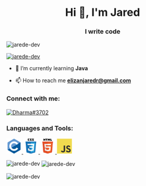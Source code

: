 <h1 align="center">Hi 👋, I'm Jared</h1>
<h3 align="center">I write code</h3>

<p align="left"> <img src="https://komarev.com/ghpvc/?username=jarede-dev&label=Profile%20views&color=0e75b6&style=flat" alt="jarede-dev" /> </p>

<p align="left"> <a href="https://github.com/ryo-ma/github-profile-trophy"><img src="https://github-profile-trophy.vercel.app/?username=jarede-dev" alt="jarede-dev" /></a> </p>

- 🌱 I’m currently learning **Java**

- 📫 How to reach me **elizanjaredr@gmail.com**

<h3 align="left">Connect with me:</h3>
<p align="left">
<a href="https://discord.gg/Dharma#3702" target="blank"><img align="center" src="https://raw.githubusercontent.com/rahuldkjain/github-profile-readme-generator/master/src/images/icons/Social/discord.svg" alt="Dharma#3702" height="30" width="40" /></a>
</p>

<h3 align="left">Languages and Tools:</h3>
<p align="left"> <a href="https://www.cprogramming.com/" target="_blank" rel="noreferrer"> <img src="https://raw.githubusercontent.com/devicons/devicon/master/icons/c/c-original.svg" alt="c" width="40" height="40"/> </a> <a href="https://www.w3schools.com/css/" target="_blank" rel="noreferrer"> <img src="https://raw.githubusercontent.com/devicons/devicon/master/icons/css3/css3-original-wordmark.svg" alt="css3" width="40" height="40"/> </a> <a href="https://www.w3.org/html/" target="_blank" rel="noreferrer"> <img src="https://raw.githubusercontent.com/devicons/devicon/master/icons/html5/html5-original-wordmark.svg" alt="html5" width="40" height="40"/> </a> <a href="https://developer.mozilla.org/en-US/docs/Web/JavaScript" target="_blank" rel="noreferrer"> <img src="https://raw.githubusercontent.com/devicons/devicon/master/icons/javascript/javascript-original.svg" alt="javascript" width="40" height="40"/> </a> </p>

<p><img align="left" src="https://github-readme-stats.vercel.app/api/top-langs?username=jarede-dev&show_icons=true&locale=en&layout=compact" alt="jarede-dev" /></p>

<p>&nbsp;<img align="center" src="https://github-readme-stats.vercel.app/api?username=jarede-dev&show_icons=true&locale=en" alt="jarede-dev" /></p>

<p><img align="center" src="https://github-readme-streak-stats.herokuapp.com/?user=jarede-dev&" alt="jarede-dev" /></p>
